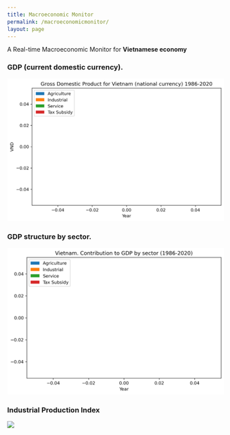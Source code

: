 ```yaml
---
title: Macroeconomic Monitor
permalink: /macroeconomicmonitor/
layout: page
---
```


A Real-time Macroeconomic Monitor for **Vietnamese economy**

### GDP (current domestic currency).

![](https://github.com/thanhqtran/gso-macro-monitor/blob/195cbe1b059a7f921d274db88d01e72d6632a7a7/gdp/generated/gdp_na.gif?raw=true)

### GDP structure by sector.

![](https://github.com/thanhqtran/gso-macro-monitor/blob/195cbe1b059a7f921d274db88d01e72d6632a7a7/gdp/generated/gdp_sector.gif?raw=true)

### Industrial Production Index 
![](https://github.com/thanhqtran/gso-macro-monitor/blob/66e7a09c50390f304b56b87be4d8a5caf7915977/iip/generated/iip.gif?raw=true)

